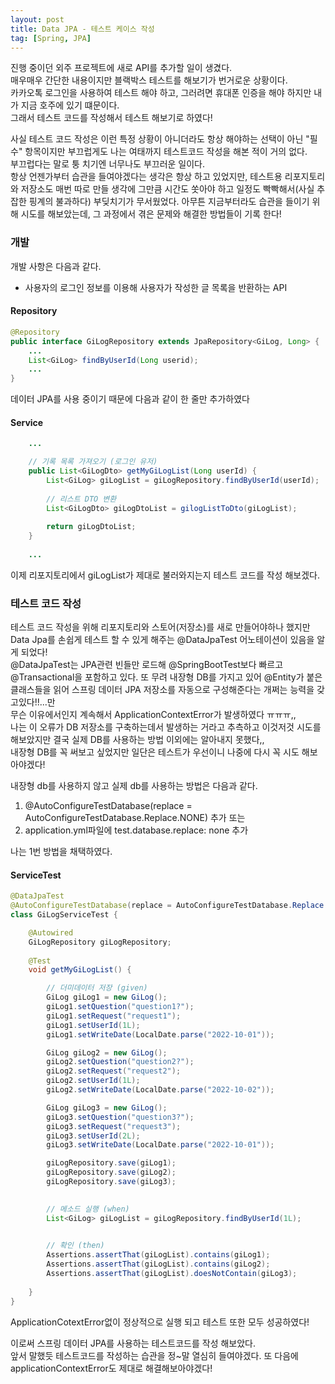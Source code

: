 ```yaml
---
layout: post
title: Data JPA - 테스트 케이스 작성
tag: [Spring, JPA]
---
```


진행 중이던 외주 프로젝트에 새로 API를 추가할 일이 생겼다.  
매우매우 간단한 내용이지만 블랙박스 테스트를 해보기가 번거로운 상황이다.  
카카오톡 로그인을 사용하여 테스트 해야 하고, 그러려면 휴대폰 인증을 해야 하지만 내가 지금 호주에 있기 떄문이다.  
그래서 테스트 코드를 작성해서 테스트 해보기로 하였다!  

사실 테스트 코드 작성은 이런 특정 상황이 아니더라도 항상 해야하는 선택이 아닌 "필수" 항목이지만 부끄럽게도 나는 여태까지 테스트코드 작성을 해본 적이 거의 없다.  
부끄럽다는 말로 퉁 치기엔 너무나도 부끄러운 일이다.  
항상 언젠가부터 습관을 들여야겠다는 생각은 항상 하고 있었지만, 테스트용 리포지토리와 저장소도 매번 따로 만들 생각에 그만큼 시간도 쏫아야 하고 일정도 빡빡해서(사실 추잡한 핑계의 불과하다) 부딪치기가 무서웠었다.
아무튼 지금부터라도 습관을 들이기 위해 시도를 해보았는데, 그 과정에서 겪은 문제와 해결한 방법들이 기록 한다!



### 개발
개발 사항은 다음과 같다.
- 사용자의 로그인 정보를 이용해 사용자가 작성한 글 목록을 반환하는 API

#### Repository
```java
@Repository
public interface GiLogRepository extends JpaRepository<GiLog, Long> {
    ...
    List<GiLog> findByUserId(Long userid);
    ...
}
```
데이터 JPA를 사용 중이기 때문에 다음과 같이 한 줄만 추가하였다

#### Service
```java
    ...

    // 기록 목록 가져오기 (로그인 유저)
    public List<GiLogDto> getMyGiLogList(Long userId) {
        List<GiLog> giLogList = giLogRepository.findByUserId(userId);
    
        // 리스트 DTO 변환
        List<GiLogDto> giLogDtoList = gilogListToDto(giLogList);
    
        return giLogDtoList;
    }
    
    ...
```
이제 리포지토리에서 giLogList가 제대로 불러와지는지 테스트 코드를 작성 해보겠다.

### 테스트 코드 작성
테스트 코드 작성을 위해 리포지토리와 스토어(저장소)를 새로 만들어야하나 했지만  
Data Jpa를 손쉽게 테스트 할 수 있게 해주는 @DataJpaTest 어노테이션이 있음을 알게 되었다!  
@DataJpaTest는 JPA관련 빈들만 로드해 @SpringBootTest보다 빠르고 @Transactional을 포함하고 있다.
또 무려 내장형 DB를 가지고 있어 @Entity가 붙은 클래스들을 읽어 스프링 데이터 JPA 저장소를 자동으로 구성해준다는 개쩌는 능력을 갖고있다!!...만  
무슨 이유에서인지 계속해서 ApplicationContextError가 발생하였다 ㅠㅠㅠ,,  
나는 이 오류가 DB 저장소를 구축하는데서 발생하는 거라고 추측하고 이것저것 시도를 해보았지만 결국 실제 DB를 사용하는 방법 이외에는 알아내지 못했다,,    
내장형 DB를 꼭 써보고 싶었지만 일단은 테스트가 우선이니 나중에 다시 꼭 시도 해보아야겠다!  
  
내장형 db를 사용하지 않고 실제 db를 사용하는 방법은 다음과 같다.
1. @AutoConfigureTestDatabase(replace = AutoConfigureTestDatabase.Replace.NONE) 추가 또는
2. application.yml파일에 test.database.replace: none 추가  

나는 1번 방법을 채택하였다.
#### ServiceTest
```java
@DataJpaTest
@AutoConfigureTestDatabase(replace = AutoConfigureTestDatabase.Replace.NONE)
class GiLogServiceTest {

    @Autowired
    GiLogRepository giLogRepository;
    
    @Test
    void getMyGiLogList() {

        // 더미데이터 저장 (given)
        GiLog giLog1 = new GiLog();
        giLog1.setQuestion("question1?");
        giLog1.setRequest("request1");
        giLog1.setUserId(1L);
        giLog1.setWriteDate(LocalDate.parse("2022-10-01"));

        GiLog giLog2 = new GiLog();
        giLog2.setQuestion("question2?");
        giLog2.setRequest("request2");
        giLog2.setUserId(1L);
        giLog2.setWriteDate(LocalDate.parse("2022-10-02"));

        GiLog giLog3 = new GiLog();
        giLog3.setQuestion("question3?");
        giLog3.setRequest("request3");
        giLog3.setUserId(2L);
        giLog3.setWriteDate(LocalDate.parse("2022-10-01"));

        giLogRepository.save(giLog1);
        giLogRepository.save(giLog2);
        giLogRepository.save(giLog3);
        

        // 메소드 실행 (when)
        List<GiLog> giLogList = giLogRepository.findByUserId(1L);

        
        // 확인 (then)
        Assertions.assertThat(giLogList).contains(giLog1);
        Assertions.assertThat(giLogList).contains(giLog2);
        Assertions.assertThat(giLogList).doesNotContain(giLog3);
        
    }
}
```
ApplicationCotextError없이 정상적으로 실행 되고 테스트 또한 모두 성공하였다!  
  
이로써 스프링 데이터 JPA를 사용하는 테스트코드를 작성 해보았다.  
앞서 말했듯 테스트코드를 작성하는 습관을 정~말 열심히 들여야겠다.
또 다음에 applicationContextError도 제대로 해결해보아야겠다!
